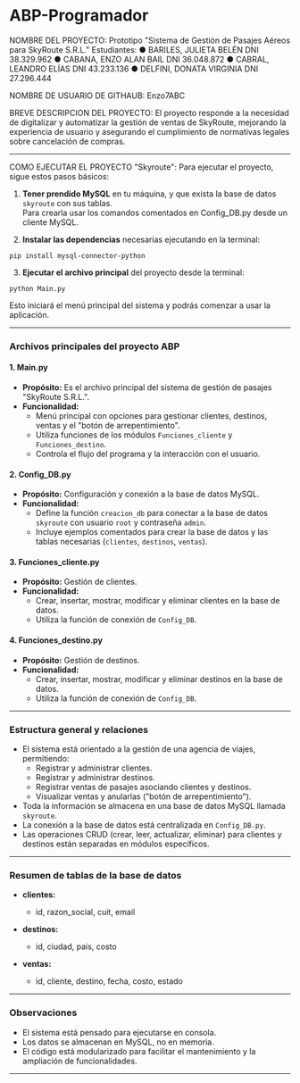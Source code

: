 # ABP-Programador
NOMBRE DEL PROYECTO: Prototipo "Sistema de Gestión de Pasajes Aéreos para SkyRoute S.R.L."
Estudiantes:
● BARILES, JULIETA BELÉN DNI 38.329.962 
● CABANA, ENZO ALAN BAIL DNI 36.048.872 
● CABRAL, LEANDRO ELÍAS DNI 43.233.136 
● DELFINI, DONATA VIRGINIA DNI 27.296.444

NOMBRE DE USUARIO DE GITHAUB: Enzo7ABC

BREVE DESCRIPCION DEL PROYECTO: El proyecto responde a la necesidad de digitalizar y automatizar la gestión de ventas de SkyRoute, 
mejorando la experiencia de usuario y asegurando el cumplimiento de normativas legales sobre cancelación de compras.

-----------------------------------------------------------------------------------------------------------------
COMO EJECUTAR EL PROYECTO "Skyroute":
Para ejecutar el proyecto, sigue estos pasos básicos:

1. **Tener prendido MySQL** en tu máquina, y que exista la base de datos `skyroute` con sus tablas.  
   Para crearla usar los comandos comentados en Config_DB.py desde un cliente MySQL.

2. **Instalar las dependencias** necesarias ejecutando en la terminal:
```
pip install mysql-connector-python
```

3. **Ejecutar el archivo principal** del proyecto desde la terminal:
```
python Main.py
```

Esto iniciará el menú principal del sistema y podrás comenzar a usar la aplicación.


------------------------------------------------------------------------------------------------------------


### Archivos principales del proyecto ABP

#### 1. Main.py
- **Propósito:** Es el archivo principal del sistema de gestión de pasajes "SkyRoute S.R.L.".
- **Funcionalidad:**  
  - Menú principal con opciones para gestionar clientes, destinos, ventas y el "botón de arrepentimiento".
  - Utiliza funciones de los módulos `Funciones_cliente` y `Funciones_destino`.
  - Controla el flujo del programa y la interacción con el usuario.

#### 2. Config_DB.py
- **Propósito:** Configuración y conexión a la base de datos MySQL.
- **Funcionalidad:**  
  - Define la función `creacion_db` para conectar a la base de datos `skyroute` con usuario `root` y contraseña `admin`.
  - Incluye ejemplos comentados para crear la base de datos y las tablas necesarias (`clientes`, `destinos`, `ventas`).

#### 3. Funciones_cliente.py
- **Propósito:** Gestión de clientes.
- **Funcionalidad:**  
  - Crear, insertar, mostrar, modificar y eliminar clientes en la base de datos.
  - Utiliza la función de conexión de `Config_DB`.

#### 4. Funciones_destino.py
- **Propósito:** Gestión de destinos.
- **Funcionalidad:**  
  - Crear, insertar, mostrar, modificar y eliminar destinos en la base de datos.
  - Utiliza la función de conexión de `Config_DB`.
 
------------------------------------------------------------------------------

### Estructura general y relaciones

- El sistema está orientado a la gestión de una agencia de viajes, permitiendo:
  - Registrar y administrar clientes.
  - Registrar y administrar destinos.
  - Registrar ventas de pasajes asociando clientes y destinos.
  - Visualizar ventas y anularlas ("botón de arrepentimiento").
- Toda la información se almacena en una base de datos MySQL llamada `skyroute`.
- La conexión a la base de datos está centralizada en `Config_DB.py`.
- Las operaciones CRUD (crear, leer, actualizar, eliminar) para clientes y destinos están separadas en módulos específicos.

------------------------------------------------------------------------------
### Resumen de tablas de la base de datos

- **clientes:**  
  - id, razon_social, cuit, email

- **destinos:**  
  - id, ciudad, pais, costo

- **ventas:**  
  - id, cliente, destino, fecha, costo, estado

---

### Observaciones

- El sistema está pensado para ejecutarse en consola.
- Los datos se almacenan en MySQL, no en memoria.
- El código está modularizado para facilitar el mantenimiento y la ampliación de funcionalidades.

------------------------------------------------------------------------------------------------------------------

